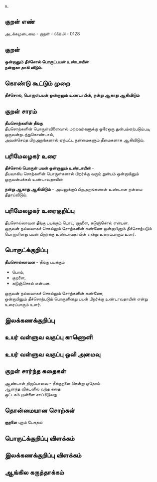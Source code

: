 உ

## குறள் எண் 

அடக்கமுடைமை - குறள் - ௦௧௨௮ - 0128  

## குறள் 

**ஒன்றானும் தீச்சொல் பொருட்பயன் உண்டாயின்  
நன்றாகா தாகி விடும்.** 

## கொண்டு கூட்டும் முறை

**தீச்சொல், பொருள்பயன் ஒன்றானும் உண்டாயின், நன்று ஆகாது ஆகிவிடும்**  

## குறள் சாரம் 

**தீயசொற்களின் தீங்கு**  
தீயசொற்களின் பொருள்விளைவால் மற்றவர்களுக்கு ஒரேஒரு துன்பம்ஏற்படும்படி ஒருவன்நடந்துகொண்டால்,  
அவன்செய்த பிறஅறங்களால் ஏற்பட்ட நன்மைகளும் தீமைகளாக ஆகிவிடும்.  

## பரிமேலழகர் உரை

**தீச்சொல் பொருள் பயன் ஒன்றானும் உண்டாயின்** -  
தீயவாகிய சொற்களின் பொருள்களால் பிறர்க்கு வரும் துன்பம் ஒன்றாயினும் ஒருவன்பக்கல் உண்டாவதாயின்  

**நன்று ஆகாது ஆகிவிடும்** - அவனுக்குப் பிறஅறங்களான் உண்டான நன்மை தீதாய்விடும். 

## பரிமேலழகர் உரைகுறிப்பு   

தீயசொல்லாவன தீங்கு பயக்கும் பொய், குறளை, கடுஞ்சொல் என்பன.  
ஒருவன் நல்லவாகச் சொல்லும் சொற்களின் கண்ணே ஒன்றாயினும் தீச்சொற்படும் பொருளினது பயன் பிறர்க்கு உண்டாவதாயின் என்று உரைப்பாரும் உளர்.  

## பொருட்க்குறிப்பு 

**தீயசொல்லாவன** - தீங்கு பயக்கும்  
* பொய்,  
* குறளை,  
* கடுஞ்சொல் என்பன. 

ஒருவன் நல்லவாகச் சொல்லும் சொற்களின் கண்ணே,  
ஒன்றாயினும் தீச்சொற்படும் பொருளினது பயன் பிறர்க்கு உண்டாவதாயின் என்று உரைப்பாரும் உளர்.  

## இலக்கணக்குறிப்பு  


## உயர் வள்ளுவ வகுப்பு காணொளி


## உயர் வள்ளுவ வகுப்பு ஒலி அமைவு 

 
## குறள் சார்ந்த கதைகள் 

ஆண்டாள் திருப்பாவை -  தீக்குறளை சென்று ஓதோம்   
ஆனந்த விகடனில் வந்த கதை   
ஒட்டகம் முள்ளை சாப்பிடுவது 

## தொன்மையான சொற்கள்

**குறளை** புறம் பேசுதல்   

## பொருட்க்குறிப்பு விளக்கம்
  

## இலக்கணக்குறிப்பு விளக்கம்


## ஆங்கில கருத்தாக்கம் 


